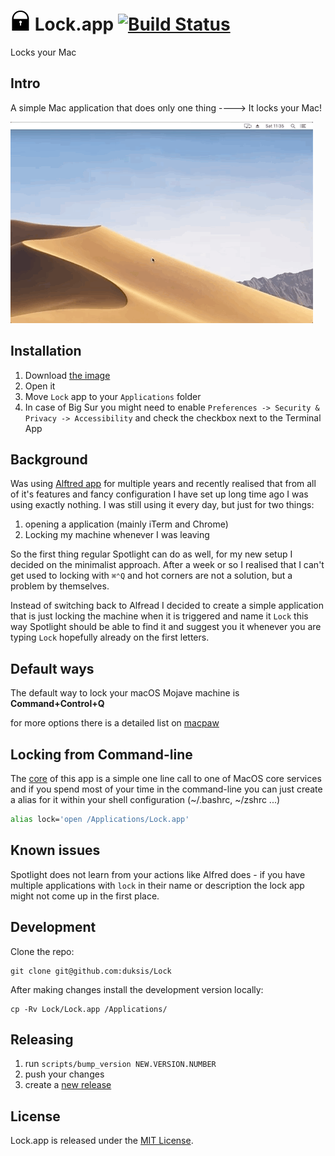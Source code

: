 # ![logo](./assets/lock.iconset/icon_32x32.png) Lock.app [![Build Status](https://github.com/duksis/Lock/actions/workflows/test.yml/badge.svg)](https://github.com/duksis/Lock/actions/workflows/test.yml)

Locks your Mac


## Intro

A simple Mac application that does only one thing
----> It locks your Mac!

![lock through spotlight](./assets/lock_in_action_small.gif)


## Installation

1. Download [the image](https://github.com/duksis/Lock/releases/download/v1.1.1/lock.dmg)
2. Open it
3. Move `Lock` app to your `Applications` folder
4. In case of Big Sur you might need to enable `Preferences -> Security & Privacy -> Accessibility` and check the checkbox next to the Terminal App


## Background

Was using [Alftred app](https://www.alfredapp.com) for multiple years and recently realised that
from all of it's features and fancy configuration I have set up long time ago I was using exactly
nothing. I was still using it every day, but just for two things:
1. opening a application (mainly iTerm and Chrome)
2. Locking my machine whenever I was leaving

So the first thing regular Spotlight can do as well, for my new setup I decided on the minimalist
approach. After a week or so I realised that I can't get used to locking with `⌘⌃Q` and hot corners
are not a solution, but a problem by themselves.

Instead of switching back to Alfread I decided to create a simple application that is just locking
the machine when it is triggered and name it `Lock` this way Spotlight should be able to find
it and suggest you it whenever you are typing `Lock` hopefully already on the first letters.


## Default ways

The default way to lock your macOS Mojave machine is **Command+Control+Q**

for more options there is a detailed list on [macpaw](https://macpaw.com/how-to/lock-mac-screen)


## Locking from Command-line

The [core](./Lock.app/Contents/MacOS/main.command) of this app is a simple one line call to one of MacOS core services
and if you spend most of your time in the command-line you can just create a alias for it
within your shell configuration (~/.bashrc, ~/zshrc ...)

```sh
alias lock='open /Applications/Lock.app'
```


## Known issues

Spotlight does not learn from your actions like Alfred does - if you have multiple applications
with `lock` in their name or description the lock app might not come up in the first place.


## Development

Clone the repo:
```
git clone git@github.com:duksis/Lock
```

After making changes install the development version locally:
```
cp -Rv Lock/Lock.app /Applications/
```


## Releasing

1. run `scripts/bump_version NEW.VERSION.NUMBER`
2. push your changes
3. create a [new release](https://github.com/duksis/Lock/releases/new)


## License
Lock.app is released under the [MIT License](./LICENSE).
